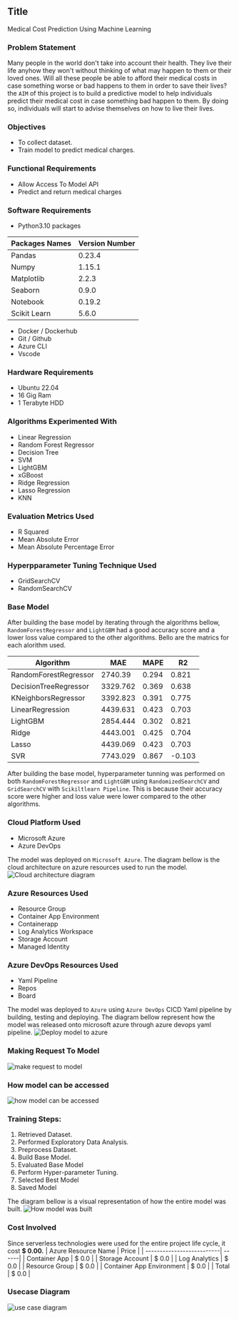 ## Title
Medical Cost Prediction Using Machine Learning

### Problem Statement
Many people in the world don't take into account their health. They live their life anyhow they won't without thinking of what may happen to them or their loved ones. Will all these people be able to afford their medical costs in case something worse or bad happens to them in order to save their lives? the `AIM` of this project is to build a predictive model to help individuals predict their medical cost in case something bad happen to them. By doing so, individuals will start to advise themselves on how to live their lives.

### Objectives
* To collect dataset.
* Train model to predict medical charges.

### Functional Requirements
* Allow Access To Model API
* Predict and return medical charges

### Software Requirements
* Python3.10 packages

| Packages Names | Version Number |
| ---------------|--------------- |
| Pandas         | 0.23.4         |
| Numpy          | 1.15.1         |
| Matplotlib     | 2.2.3          |
| Seaborn        | 0.9.0          |
| Notebook       | 0.19.2         |
| Scikit Learn   | 5.6.0          |

* Docker / Dockerhub
* Git / Github
* Azure CLI
* Vscode

### Hardware Requirements
* Ubuntu 22.04
* 16 Gig Ram
* 1 Terabyte HDD

### Algorithms Experimented With
* Linear Regression
* Random Forest Regressor
* Decision Tree
* SVM
* LightGBM
* xGBoost
* Ridge Regression
* Lasso Regression
* KNN

### Evaluation Metrics Used
* R Squared
* Mean Absolute Error
* Mean Absolute Percentage Error

### Hyperpparameter Tuning Technique Used
* GridSearchCV
* RandomSearchCV

### Base Model
After building the base model by iterating through the algorithms bellow, `RandomForestRegressor` and `LightGBM` had a good accuracy score and a lower loss value compared to the other algorithms. Bello are the matrics for each alorithm used.

| Algorithm                 |MAE        |MAPE   |R2     |
| --------------------------|-----------|-------|-------|
|RandomForestRegressor      |2740.39    |0.294  |0.821  |
|DecisionTreeRegressor      |3329.762   |0.369  |0.638  |  
|KNeighborsRegressor        |3392.823   |0.391  |0.775  |
|LinearRegression           |4439.631   |0.423  |0.703  |
|LightGBM                   |2854.444   |0.302  |0.821  |
|Ridge                      |4443.001   |0.425  |0.704  |
|Lasso                      |4439.069   |0.423  |0.703  |
|SVR                        |7743.029   |0.867  |-0.103 |

After building the base model, hyperparameter tunning was performed on both `RandomForestRegressor` and `LightGBM` using `RandomizedSearchCV` and `GridSearchCV` with `Scikiltlearn Pipeline`. This is because their accuracy score were higher and loss value were lower compared to the other algorithms. 

### Cloud Platform Used
* Microsoft Azure
* Azure DevOps

The model was deployed on `Microsoft Azure`. The diagram bellow is the cloud architecture on azure resources used to run the model.
![Cloud architecture diagram](./images/detailed.drawio.png)

### Azure Resources Used
* Resource Group
* Container App Environment
* Containerapp
* Log Analytics Workspace
* Storage Account
* Managed Identity

### Azure DevOps Resources Used
* Yaml Pipeline
* Repos
* Board

The model was deployed to `Azure` using `Azure DevOps` CICD Yaml pipeline by building, testing and deploying. The diagram bellow represent how the model was released onto microsoft azure through azure devops yaml pipeline.
![Deploy model to azure](./images/deployment.png)

### Making Request To Model
![make request to model](./images/request.drawio.png)

### How model can be accessed
![how model can be accessed](./images/access.png)

### Training Steps:
1. Retrieved Dataset.
2. Performed Exploratory Data Analysis.
3. Preprocess Dataset.
4. Build Base Model.
5. Evaluated Base Model
6. Perform Hyper-parameter Tuning.
7. Selected Best Model
8. Saved Model

The diagram bellow is a visual representation of how the entire model was built.
![How model was built](./images/model-lifecycle.png)

### Cost Involved
Since serverless technologies were used for the entire project life cycle, it cost **$ 0.00.**
| Azure Resource Name       | Price |
| --------------------------| ------|
| Container App             | $ 0.0 |
| Storage Account           | $ 0.0 |
| Log Analytics             | $ 0.0 |
| Resource Group            | $ 0.0 |
| Container App Environment | $ 0.0 |
| Total                     | $ 0.0 |

### Usecase Diagram
![use case diagram](./images/use-case-diagram.png)